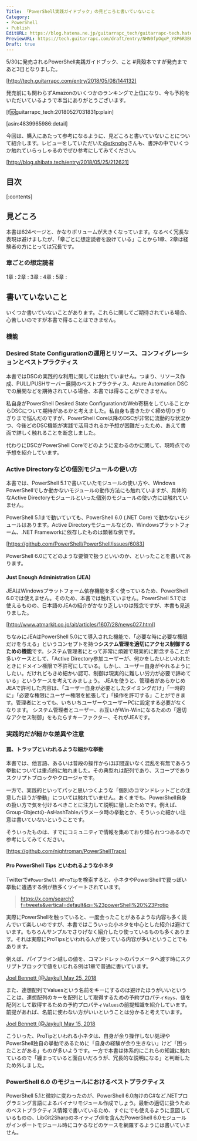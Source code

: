 ```yaml
---
Title: 「PowerShell実践ガイドブック」の見どころと書いていないこと
Category:
- PowerShell
- Publish
EditURL: https://blog.hatena.ne.jp/guitarrapc_tech/guitarrapc-tech.hatenablog.com/atom/entry/17391345971648284313
PreviewURL: https://tech.guitarrapc.com/draft/entry/NHN0fpOqxP_Y8P6R3BKxzyv0cU8
Draft: true
---
```


5/30に発売されるPowerShell実践ガイドブック、こと #貝殻本ですが発売まであと3日となりました。

[http://tech.guitarrapc.com/entry/2018/05/08/144132]

発売前にも関わらずAmazonのいくつかのランキングで上位になり、今も予約をいただいているようで本当にありがとうございます。

[f:id:guitarrapc_tech:20180527031831p:plain]

[asin:4839965986:detail]

今回は、購入にあたって参考になるように、見どころと書いていないことについて紹介します。レビューをしていただいた[@stknohg](https://twitter.com/stknohg)さんも、書評の中でいくつか触れていらっしゃるのでぜひ参考にしてみてください。

[http://blog.shibata.tech/entry/2018/05/25/212621]

## 目次

[:contents]

## 見どころ

本書は624ページと、かなりボリュームが大きくなっています。なるべく冗長な表現は避けましたが、「章ごとに想定読者を設けている」ことから1章、2章は経験者の方にとっては冗長です。

### 章ごとの想定読者

1章 :
2章 :
3章 :
4章 :
5章 :




## 書いていないこと

いくつか書いていないことがあります。これらに関してご期待されている場合、心苦しいのですが本書で得ることはできません。

### 機能

### Desired State Configurationの運用とリソース、コンフィグレーションとベストプラクティス

本書ではDSCの実践的な利用に関しては触れていません。つまり、リソース作成、PULL/PUSHサーバー展開のベストプラクティス、Azure Automation DSCでの展開などを期待されている場合、本書では得ることができません。

私自身がPowerShell Desired State ConfigurationのWeb寄稿をしていることからDSCについて期待があるかと考えました。私自身も書きたかく締め切りぎりぎりまで悩んだのですが、PowerShell Core以降のDSCが非常に流動的な状況かつ、今後どのDSC機能が実践で活用されるか予想が困難だったため、あえて書面で詳しく触れることを断念しました。

代わりにDSCがPowerShell Coreでどのように変わるのかに関して、現時点での予想を紹介しています。

### Active Directoryなどの個別モジュールの使い方

本書では、PowerShell 5.1で書いていたモジュールの使い方や、Windows PowerShellでしか動かないモジュールの動作方法にも触れていますが、具体的なActive Directoryモジュールといった個別のモジュールの使い方には触れていません。

PowerShell 5.1まで動いていても、PowerShell 6.0 (.NET Core) で動かないモジュールはあります。Active Directoryモジュールなどの、Windowsプラットフォーム、.NET Frameworkに依存したものは顕著な例です。

[https://github.com/PowerShell/PowerShell/issues/6083]

PowerShell 6.0にてどのような要領で扱うといいのか、といったことを書いてあります。

#### Just Enough Administration (JEA)

JEAはWindowsプラットフォーム依存機能を多く使っているため、PowerShell 6.0では使えません。そのため、本書では触れていません。PowerShell 5.1では使えるものの、日本語のJEAの紹介がかなり乏しいのは残念ですが、本書も見送りました。

[http://www.atmarkit.co.jp/ait/articles/1607/28/news027.html]

ちなみにJEAはPowerShell 5.0にて導入された機能で、「必要な時に必要な権限だけを与える」というコンセプトを持つ**システム管理を適切にアクセス制御するための機能**です。システム管理者にとって非常に煩雑で現実的に断念することが多いケースとして、「Active Directory参加ユーザーが、何かをしたいといわれたときにドメイン権限で不許可にしている。しかし、ユーザー自身がやれるようにしたい。だけれどもきめ細かい認可、制御は現実的に難しい労力が必要で諦めている」というケースを考えてみましょう。
JEAを使うと、管理者があらかじめJEAで許可した内容は、「ユーザー自身が必要としたタイミングだけ」「一時的に」「必要な権限にユーザー権限を拡張して」「操作を許可する」ことができます。管理者にとっても、いちいちユーザーやユーザーPCに設定する必要がなくなります。
システム管理者とユーザー、お互いがWin-Winになるための「適切なアクセス制御」をもたらすキーファクター、それがJEAです。

### 実践的だが細かな差異や注意

#### 罠、トラップといわれるような細かな挙動

本書では、他言語、あるいは普段の操作からほぼ間違いなく混乱を有無であろう挙動については重点的に触れました。その典型れは配列であり、スコープでありスクリプトブロックやクロージャです。

一方で、実践的といってパッと思いつくような「個別のコマンドレットごとの注意したほうが挙動」については触れていません。あくまでも、PowerShell自身の扱い方で気を付けるべきことに注力して説明に徹したためです。例えば、Group-Objectの-AsHashTableパラメータ時の挙動とか、そういった細かい注意は書いていないということです。

そういったものは、すでにコミュニティで情報を集めており知られつつあるので参考にしてみてください。

[https://github.com/nightroman/PowerShellTraps]

#### Pro PowerShell Tips といわれるような小ネタ

Twitterで`#PowerShell #ProTip`を検索すると、小ネタやPowerShellで罠っぽい挙動に遭遇する例が数多くツイートされています。

> https://x.com/search?f=tweets&vertical=default&q=%23powerShell%20%23Protip

実際にPowerShellを触っていると、一度会ったことがあるような内容も多く読んでいて楽しいのですが、本書ではこういった小ネタを中心とした紹介は避けています。もちろんサンプルでさりげなく紹介したり使っているものも多くあります。それは実際にProTipsといわれる人が使っている内容が多いということでもあります。

例えば、パイプライン越しの値を、コマンドレットのパラメータへ渡す時にスクリプトブロックで値をいじれる例は1章で普通に書いています。

[Joel Bennett (@Jaykul) May 25, 2018](https://twitter.com/Jaykul/status/999852304777011200?ref_src=twsrc%5Etfw)


また、連想配列でValuesという名前をキーにするのは避けたほうがいいということは、連想配列のキーを配列として取得するための予約プロパティ`Keys`、値を配列として取得するための予約プロパティ`Values`の前提知識を紹介しています。前提があれば、名前に使わない方がいいということは分かると考えています。

[Joel Bennett (@Jaykul) May 15, 2018](https://twitter.com/Jaykul/status/996487239235522560?ref_src=twsrc%5Etfw)

こういった、ProTipといわれる小ネタは、自身が余り操作しない処理やPowerShell独自の挙動であるために「自身の経験が余り生きない」けど「困ったことがある」ものが多いようです。一方で本書は体系的にこれらの知識に触れているので「纏まっていると面白いだろうが、冗長的な説明になる」と判断したため外しました。

### PowerShell 6.0 のモジュールにおけるベストプラクティス

PowerShell 5.1と微妙に変わったのが、PowerShell 6.0向けのC#など.NETプログラミング言語によるバイナリモジュール作成でしょう。最新の適切に扱うためのベストプラクティス情報で書いているため、すぐにでも使えるように意図しているものの、LibGit2Sharpのネイティブdllを含んだPowerShell 6.0モジュールがインポートモジュール時にコケるなどのケースを網羅するようには書いていません。
